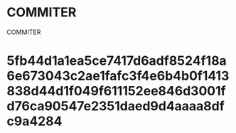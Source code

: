 # COMMITER
COMMITER






# 5fb44d1a1ea5ce7417d6adf8524f18a6e673043c2ae1fafc3f4e6b4b0f1413838d44d1f049f611152ee846d3001fd76ca90547e2351daed9d4aaaa8dfc9a4284

